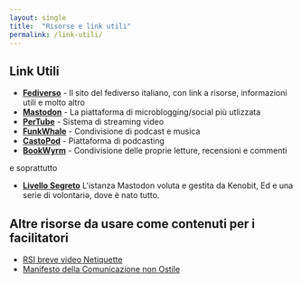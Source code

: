 ```yaml
---
layout: single
title:  "Risorse e link utili"
permalink: /link-utili/
---
```

## Link Utili

- [**Fediverso**](https://fediverso.info/) - Il sito del fediverso italiano, con link a risorse, informazioni utili e molto altro
- [**Mastodon**](https://joinmastodon.org/) - La piattaforma di microblogging/social più utlizzata
- [**PerTube**](https://joinpeertube.org/it) - Sistema di streaming video
- [**FunkWhale**](https://www.funkwhale.audio/) - Condivisione di podcast e musica
- [**CastoPod**](https://castopod.org/) - Piattaforma di podcasting
- [**BookWyrm**](https://joinbookwyrm.com/) - Condivisione delle proprie letture, recensioni e commenti

e soprattutto
- [**Livello Segreto**](livellosegreto.it) L'istanza Mastodon voluta e gestita da Kenobit, Ed e una serie di volontariə, dove è nato tutto.

## Altre risorse da usare come contenuti per i facilitatori

- [RSI breve video Netiquette](https://www.rsi.ch/play/tv/-/video/cose-la-netiquette?urn=urn:rsi:video:15149533)
- [Manifesto della Comunicazione non Ostile](https://paroleostili.it/manifesto/)